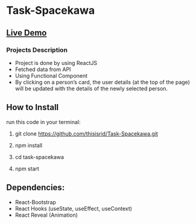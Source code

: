 # Task-Spacekawa
## [Live Demo](https://task22-spacekawa.netlify.app/)
 
### Projects Description
 
 - Project is done by using ReactJS
 - Fetched data from API
 - Using Functional Component
 - By clicking on a person’s card, the user details (at the top of the page) will be updated with the details of the newly
   selected person.
 
## How to Install
run this code in your terminal:

 1. git clone https://github.com/thisisrid/Task-Spacekawa.git 
  
 2. npm install
  
 3. cd task-spacekawa 
  
 4. npm start
 
 ## Dependencies:
  - React-Bootstrap 
  - React Hooks (useState, useEffect, useContext)
  - React Reveal (Animation)
